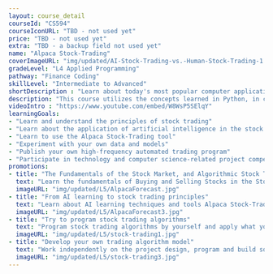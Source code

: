 ```yaml
---
layout: course_detail
courseId: "CS594"
courseIconURL: "TBD - not used yet"
price: "TBD - not used yet"
extra: "TBD - a backup field not used yet"
name: "Alpaca Stock-Trading"
coverImageURL: "img/updated/AI-Stock-Trading-vs.-Human-Stock-Trading-1.jpg"
gradeLevel: "L4 Applied Programming"
pathway: "Finance Coding"
skillLevel: "Intermediate to Advanced"
shortDescription : "Learn about today's most popular computer applications: Artificial Intelligence and Algorithmic Stock Trading"
description: "This course utilizes the concepts learned in Python, in combination with the Alpaca Stock-Trading API to help students develop their own stock-trading algorithms. This course will introduce the fundamentals of buying/selling stocks in the stock-market, as well as algorithmic trading. Towards the end of the course, students will study and build some advanced trading algorithm models used in the real world."
videoIntro : "https://www.youtube.com/embed/W8WsP5SElqY"
learningGoals:
- "Learn and understand the principles of stock trading"
- "Learn about the application of artificial intelligence in the stock market"
- "Learn to use the Alpaca Stock-Trading tool"
- "Experiment with your own data and models"
- "Publish your own high-frequency automated trading program"
- "Participate in technology and computer science-related project competitions"
promotions:
- title: "The Fundamentals of the Stock Market, and Algorithmic Stock Trading"
  text: "Learn the fundamentals of Buying and Selling Stocks in the Stock Market, and Algorithmic Stock Trading"
  imageURL: "img/updated/L5/AlpacaForecast.jpg"
- title: "From AI learning to stock trading principles"
  text: "Learn about AI learning techniques and tools Alpaca Stock-Trading, experiment with your own data and algorithmic models"
  imageURL: "img/updated/L5/AlpacaForecast3.jpg"
- title: "Try to program stock trading algorithms"
  text: "Program stock trading algorithms by yourself and apply what you have learned about AI in practice"
  imageURL: "img/updated/L5/stock-trading1.jpg"
- title: "Develop your own trading algorithm model"
  text: "Work independently on the project design, program and build some advanced trading algorithm models for real-world use"
  imageURL: "img/updated/L5/stock-trading3.jpg"
---
```

